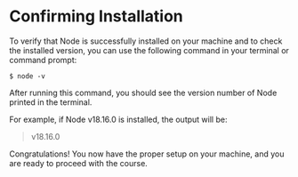 # Confirming Installation

To verify that Node is successfully installed on your machine and to check the installed version, you can use the following command in your terminal or command prompt:

```
$ node -v

```

After running this command, you should see the version number of Node printed in the terminal.

For example, if Node v18.16.0 is installed, the output will be:
>v18.16.0

Congratulations! You now have the proper setup on your machine, and you are ready to proceed with the course.

